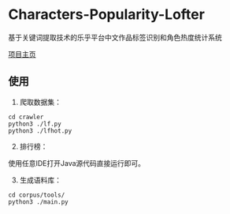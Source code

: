 # Characters-Popularity-Lofter

基于关键词提取技术的乐乎平台中文作品标签识别和角色热度统计系统

[项目主页](https://pengfcb.github.io/Characters-Popularity-Lofter/)

## 使用

1. 爬取数据集：

```shell
cd crawler 
python3 ./lf.py 
python3 ./lfhot.py
```

2. 排行榜：

使用任意IDE打开Java源代码直接运行即可。

3. 生成语料库：
```
cd corpus/tools/ 
python3 ./main.py
```
